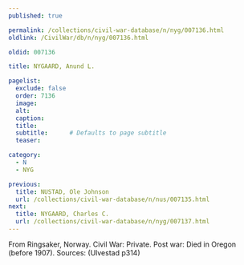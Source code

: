 ```yaml
---
published: true

permalink: /collections/civil-war-database/n/nyg/007136.html
oldlink: /CivilWar/db/n/nyg/007136.html

oldid: 007136

title: NYGAARD, Anund L.

pagelist:
  exclude: false
  order: 7136
  image: 
  alt:
  caption:
  title:
  subtitle:      # Defaults to page subtitle
  teaser:

category: 
  - N 
  - NYG

previous:
  title: NUSTAD, Ole Johnson
  url: /collections/civil-war-database/n/nus/007135.html  
next:
  title: NYGAARD, Charles C.
  url: /collections/civil-war-database/n/nyg/007137.html   
---
```

From Ringsaker, Norway. Civil War: Private. Post war: Died in Oregon (before 1907). Sources: (Ulvestad p314)